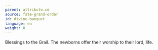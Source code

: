 ```yaml
---
parent: attribute.ce
source: fate-grand-order
id: divine-banquet
language: en
weight: 0
---
```


Blessings to the Grail.
The newborns offer their worship to their lord, life.
